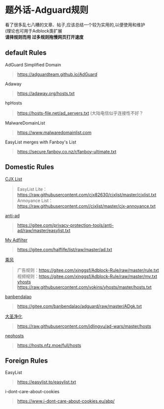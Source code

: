 # 题外话-Adguard规则

看了很多乱七八糟的文章、帖子,应该总结一个较为实用的,以便使用和维护  
(理论也可用于Adblock类扩展  
__请择规则而用 过多规则拖慢网页打开速度__

## default Rules

AdGuard Simplified Domain
> https://adguardteam.github.io/AdGuard

Adaway
> https://adaway.org/hosts.txt

hpHosts
> https://hosts-file.net/ad_servers.txt
(大陆电信似乎连接性不好？

MalwareDomainList
> https://www.malwaredomainlist.com

EasyList merges with Fanboy's List
> https://secure.fanboy.co.nz/r/fanboy-ultimate.txt

## Domestic Rules
[CJX List](https://github.com/cjx82630/cjxlist)
> EasyList Lite：https://raw.githubusercontent.com/cjx82630/cjxlist/master/cjxlist.txt  
> Annoyance List：https://raw.githubusercontent.com//cjxlist/master/cjx-annoyance.txt

[anti-ad](https://gitee.com/privacy-protection-tools/anti-ad)
> https://gitee.com/privacy-protection-tools/anti-ad/raw/master/easylist.txt

[My Adfilter](https://gitee.com/halflife/list/)
> https://gitee.com/halflife/list/raw/master/ad.txt

[乘风](https://gitee.com/xinggsf/Adblock-Rule/)
>广告规则：https://gitee.com/xinggsf/Adblock-Rule/raw/master/rule.txt  
>视频规则：https://gitee.com/xinggsf/Adblock-Rule/raw/master/mv.txt
[yhosts]((https://github.com/vokins/yhosts))
> https://raw.githubusercontent.com/vokins/yhosts/master/hosts.txt

[banbendalao](https://gitee.com/banbendalao/adguard/tree/master)
> https://gitee.com/banbendalao/adguard/raw/master/ADgk.txt

[大圣净化](https://github.com/jdlingyu/ad-wars)
>  https://raw.githubusercontent.com/jdlingyu/ad-wars/master/hosts

[neohosts](https://github.com/neoFelhz/neohosts/blob/data/README.md)
> https://hosts.nfz.moe/full/hosts

## Foreign Rules
EasyList
> https://easylist.to/easylist.txt

i-dont-care-about-cookies
> https://www.i-dont-care-about-cookies.eu/abp/

